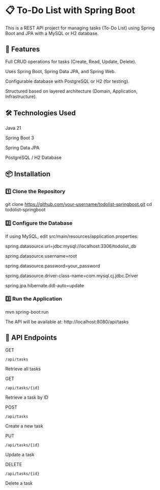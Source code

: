 # 📋 To-Do List with Spring Boot

This is a REST API project for managing tasks (To-Do List) using Spring Boot and JPA with a MySQL or H2 database.

## 🚀 Features

Full CRUD operations for tasks (Create, Read, Update, Delete).

Uses Spring Boot, Spring Data JPA, and Spring Web.

Configurable database with PostgreSQL or H2 (for testing).

Structured based on layered architecture (Domain, Application, Infrastructure).

## 🛠️ Technologies Used

Java 21

Spring Boot 3

Spring Data JPA

PostgreSQL / H2 Database

## 📦 Installation

### 1️⃣ Clone the Repository

 git clone https://github.com/your-username/todolist-springboot.git
 cd todolist-springboot

### 2️⃣ Configure the Database

If using MySQL, edit src/main/resources/application.properties:

spring.datasource.url=jdbc:mysql://localhost:3306/todolist_db

spring.datasource.username=root

spring.datasource.password=your_password

spring.datasource.driver-class-name=com.mysql.cj.jdbc.Driver

spring.jpa.hibernate.ddl-auto=update

### 3️⃣ Run the Application

mvn spring-boot:run

The API will be available at: http://localhost:8080/api/tasks

## 📌 API Endpoints

GET

```/api/tasks```

Retrieve all tasks

GET

```/api/tasks/{id}```

Retrieve a task by ID

POST

```/api/tasks```

Create a new task

PUT

```/api/tasks/{id}```

Update a task

DELETE

```/api/tasks/{id}```

Delete a task
